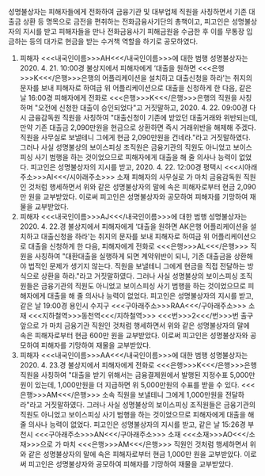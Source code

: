 성명불상자는 피해자들에게 전화하여 금융기관 및 대부업체 직원을 사칭하면서 기존 대출금 상환 등 명목으로 금전을 편취하는 전화금융사기단의 총책이고, 피고인은 성명불상자의 지시를 받고 피해자들을 만나 전화금융사기 피해금원을 수금한 후 이를 무통장 입금하는 등의 대가로 현금을 받는 수거책 역할을 하기로 공모하였다.
1. 피해자 <<<내국인이름>>>AH<<</내국인이름>>>에 대한 범행
성명불상자는 2020. 4. 21. 10:00경 불상지에서 피해자에게 ‘대출을 원하면 <<<은행>>>K<<</은행>>>은행의 어플리케이션을 설치하고 대출신청을 하라'는 취지의 문자를 보내 피해자로 하여금 위 어플리케이션으로 대출을 신청하게 한 다음, 같은 날 16:00경 피해자에게 전화로 <<<은행>>>K<<</은행>>>은행의 직원을 사칭하며 "오전에 신청한 대출이 승인되었다"고 거짓말하고, 2020. 4. 22. 09:00경 다시 금융감독원 직원을 사칭하여 "대출신청이 기존에 받았던 대출거래와 위반되는데, 만약 기존 대출금 2,090만원을 현금으로 상환하면 즉시 거래위반을 해제해 주겠다. 직원을 사무실로 보낼테니 그에게 현금 2,090만원을 건네라."라고 거짓말하였다.
그러나 사실 성명불상의 보이스피싱 조직원은 금융기관의 직원도 아니었고 보이스피싱 사기 범행을 하는 것이었으므로 피해자에게 대출을 해 줄 의사나 능력이 없었다.
피고인은 성명불상자의 지시를 받고, 2020. 4. 22. 12:00경 평택시 <<<시아래주소>>>AI<<</시아래주소>>> 소재 피해자의 사무실로 가 마치 금융감독원 직원인 것처럼 행세하면서 위와 같은 성명불상자의 말에 속은 피해자로부터 현금 2,090만 원을 교부받았다.
이로써 피고인은 성명불상자와 공모하여 피해자를 기망하여 재물을 교부받았다.
2. 피해자 <<<내국인이름>>>AJ<<</내국인이름>>>에 대한 범행
성명불상자는 2020. 4. 22.경 불상지에서 피해자에게 ‘대출을 원하면 AK은행 어플리케이션을 설치하고 대출신청을 하라'는 취지의 문자를 보내 피해자로 하여금 위 어플리케이션으로 대출을 신청하게 한 다음, 피해자에게 전화로 <<<은행>>>AL<<</은행>>> 직원을 사칭하여 "대환대출을 실행하게 되면 계약위반이 되니, 기존 대출금을 상환해야 법적인 문제가 생기지 않는다. 직원을 보낼테니 그에게 현금을 직접 전달하는 방식으로 상환을 하라."라고 거짓말하였다.
그러나 사실 성명불상의 보이스피싱 조직원들은 금융기관의 직원도 아니었고 보이스피싱 사기 범행을 하는 것이었으므로 피해자에게 대출을 해 줄 의사나 능력이 없었다. 피고인은 성명불상자의 지시를 받고, 같은 날 19:00경 용인시 수지구 <<<구아래주소>>>RAA<<</구아래주소>>> 소재 <<<지하철역>>>동천역<<</지하철역>>> <<<번>>>2<<</번>>>번 출구 앞으로 가 마치 금융기관 직원인 것처럼 행세하면서 위와 같은 성명불상자의 말에 속은 피해자로부터 현금 600만 원을 교부받았다.
이로써 피고인은 성명불상자와 공모하여 피해자를 기망하여 재물을 교부받았다.
3. 피해자 <<<내국인이름>>>AA<<</내국인이름>>>에 대한 범행
성명불상자는 2020. 4. 23.경 불상지에서 피해자에게 전화로 <<<은행>>>K<<</은행>>>은행 직원을 사칭하여 "대출을 받기 위해서는 금융결제원에서 발행된 지정수표 5,000만원이 있는데, 1,000만원을 더 지급하면 위 5,000만원의 수표를 받을 수 있다. <<<은행>>>AM<<</은행>>> 소속 직원을 보낼테니 그에게 1,000만원을 전달하라"라고 거짓말하였다.
그러나 사실 성명불상의 보이스피싱 조직원들은 금융기관의 직원도 아니었고 보이스피싱 사기 범행을 하는 것이었으므로 피해자에게 대출을 해 줄 의사나 능력이 없었다. 피고인은 성명불상자의 지시를 받고, 같은 날 15:26경 부천시 <<<구아래주소>>>AN<<</구아래주소>>> 소재 <<<소재>>>AO<<</소재>>>으로 가 마치 <<<은행>>>AM<<</은행>>> 직원인 것처럼 행세하면서 위와 같은 성명불상자의 말에 속은 피해자로부터 현금 1,000만 원을 교부받았다.
이로써 피고인은 성명불상자와 공모하여 피해자를 기망하여 재물을 교부받았다.
